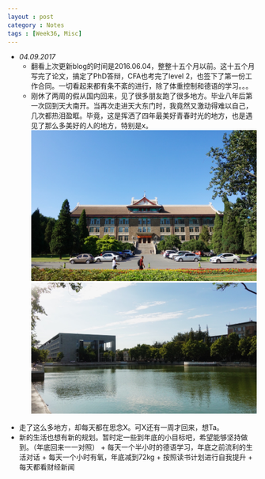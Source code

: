 ```yaml
---
layout : post
category : Notes
tags : [Week36, Misc]
---
```


- *04.09.2017*
   * 翻看上次更新blog的时间是2016.06.04，整整十五个月以前。这十五个月写完了论文，搞定了PhD答辩，CFA也考完了level 2，也签下了第一份工作合同。一切看起来都有条不紊的进行，除了体重控制和德语的学习。。。
   * 刚休了两周的假从国内回来，见了很多朋友跑了很多地方。毕业八年后第一次回到天大南开。当再次走进天大东门时，我竟然又激动得难以自己，几次都热泪盈眶。毕竟，这是挥洒了四年最美好青春时光的地方，也是遇见了那么多美好的人的地方，特别是x。
   ![image](/images/blog/Tianjin/tju.JPG) 
   ![image](/images/blog/Tianjin/nku.JPG) 

<!--more-->
   * 走了这么多地方，却每天都在思念X。可X还有一周才回来，想Ta。
   * 新的生活也想有新的规划。暂时定一些到年底的小目标吧，希望能够坚持做到。（年底回来一一对照）
   	+ 每天一个半小时的德语学习，年底之前流利的生活对话
   	+ 每天一个小时有氧，年底减到72kg
   	+ 按照读书计划进行自我提升
   	+ 每天都看财经新闻
